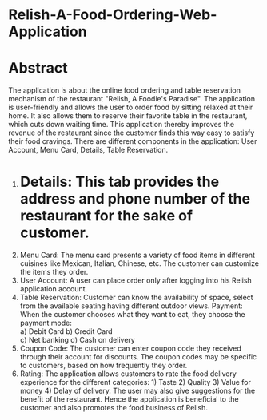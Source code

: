 # Relish-A-Food-Ordering-Web-Application  
# Abstract
The application is about the online food ordering and table reservation mechanism of the restaurant "Relish, A Foodie's Paradise". The application is user-friendly and allows the user to order food by sitting relaxed at their home. It also allows them to reserve their favorite table in the restaurant, which cuts down waiting time. This application thereby improves the revenue of the restaurant since the customer finds this way easy to satisfy their food cravings.
There are different components in the application: User Account, Menu Card, Details, Table Reservation.
1) # Details: This tab provides the address and phone number of the restaurant for the sake of customer.  
2) Menu Card: The menu card presents a variety of food items in different cuisines like Mexican, Italian, Chinese, etc. The customer can customize the items they order. 
3) User Account: A user can place order only after logging into his Relish application account.
4) Table Reservation: Customer can know the availability of space, select from the available seating having different outdoor views.
Payment: When the customer chooses what they want to eat, they choose the payment mode:   
a) Debit Card                                                                      b) Credit Card  
c) Net banking                                                                    d) Cash on delivery    
5) Coupon Code: The customer can enter coupon code they received through their account for discounts. The coupon codes may be specific to customers, based on how frequently they order.  
6) Rating: The application allows customers to rate the food delivery experience for the different categories: 1) Taste 2) Quality 3) Value for money 4) Delay of delivery.
The user may also give suggestions for the benefit of the restaurant.
Hence the application is beneficial to the customer and also promotes the food business of Relish.



